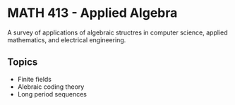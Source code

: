 # MATH 413 - Applied Algebra

A survey of applications of algebraic structres in computer science, applied mathematics, and electrical engineering.

## Topics
- Finite fields
- Alebraic coding theory
- Long period sequences
